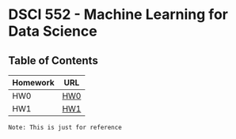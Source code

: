# DSCI 552 - Machine Learning for Data Science

## Table of Contents

| Homework | URL        |
| -------- | ---------- |
| HW0      | [HW0](hw0) |
| HW1      | [HW1](hw1) |

```
Note: This is just for reference
```
